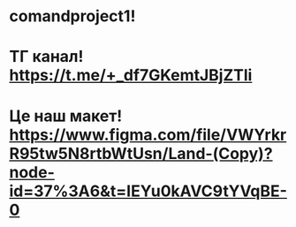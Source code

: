 # comandproject1!

# ТГ канал! https://t.me/+_df7GKemtJBjZTli

# Це наш макет! https://www.figma.com/file/VWYrkrR95tw5N8rtbWtUsn/Land-(Copy)?node-id=37%3A6&t=IEYu0kAVC9tYVqBE-0
